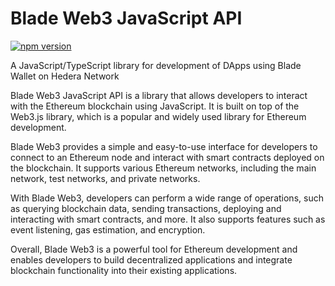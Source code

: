 # Blade Web3 JavaScript API

[![npm version](https://badge.fury.io/js/@bladelabs%2Fblade-web3.js.svg)](https://badge.fury.io/js/@bladelabs%2Fblade-web3.js)

A JavaScript/TypeScript library for development of DApps using Blade Wallet on Hedera Network

Blade Web3 JavaScript API is a library that allows developers to interact with the Ethereum blockchain using JavaScript. It is built on top of the Web3.js library, which is a popular and widely used library for Ethereum development.

Blade Web3 provides a simple and easy-to-use interface for developers to connect to an Ethereum node and interact with smart contracts deployed on the blockchain. It supports various Ethereum networks, including the main network, test networks, and private networks.

With Blade Web3, developers can perform a wide range of operations, such as querying blockchain data, sending transactions, deploying and interacting with smart contracts, and more. It also supports features such as event listening, gas estimation, and encryption.

Overall, Blade Web3 is a powerful tool for Ethereum development and enables developers to build decentralized applications and integrate blockchain functionality into their existing applications.

